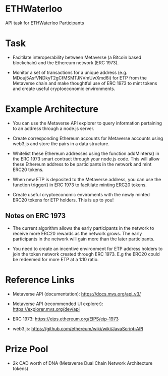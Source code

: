 # ETHWaterloo

API task for ETHWaterloo Participants 

# Task

- Facitilate interoperability between Metaverse (a Bitcoin based blockchain) and the Ethereum network (ERC 1973).

- Monitor a set of transactions for a unique address (e.g. MDouj5AsfVNDkyT2gCfMSMTJNVmUwXmd6i) for ETP from the Metaverse chain and make thoughtful use of ERC 1973 to mint tokens and create useful cryptoeconomic environments. 

# Example Architecture 

- You can use the Metaverse API explorer to query information pertaining to an address through a node.js server.

- Create corresponding Ethereum accounts for Metaverse accounts using web3.js and store the pairs in a data structure.

- Whitelist these Ethereum addresses using the function addMinters() in the ERC 1973 smart contract through your node.js code.    This will allow these Ethereum address to be participants in the network and mint ERC20 tokens.

- When new ETP is deposited to the Metaverse address, you can use the function trigger() in ERC 1973 to facitilate minting ERC20 tokens. 

- Create useful cryptoeconomic enviroments with the newly minted ERC20 tokens for ETP holders. This is up to you!

## Notes on ERC 1973

- The current algorithm allows the early participants in the network to receive more ERC20 rewards as the network grows. The early participants in the network will gain more than the later participants.

- You need to create an incentive environment for ETP address holders to join the token network created through ERC 1973. E.g the ERC20 could be redeemed for more ETP at a 1:10 ratio. 


# Reference Links

- Metaverse API (documentation): https://docs.mvs.org/api_v3/

- Metaverse API (recommended UI explorer): https://explorer.mvs.org/dev/api 

- ERC 1973: https://eips.ethereum.org/EIPS/eip-1973

- web3.js: https://github.com/ethereum/wiki/wiki/JavaScript-API


# Prize Pool 

- 2k CAD worth of DNA (Metaverse Dual Chain Network Architecture tokens)


